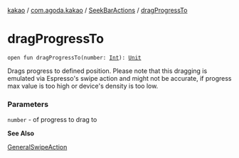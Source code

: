[kakao](../../index.md) / [com.agoda.kakao](../index.md) / [SeekBarActions](index.md) / [dragProgressTo](./drag-progress-to.md)

# dragProgressTo

`open fun dragProgressTo(number: `[`Int`](https://kotlinlang.org/api/latest/jvm/stdlib/kotlin/-int/index.html)`): `[`Unit`](https://kotlinlang.org/api/latest/jvm/stdlib/kotlin/-unit/index.html)

Drags progress to defined position.
Please note that this dragging is emulated via Espresso's swipe action
and might not be accurate, if progress max value is too high or device's
density is too low.

### Parameters

`number` - of progress to drag to

**See Also**

[GeneralSwipeAction](#)

